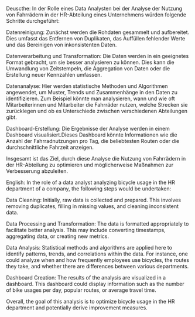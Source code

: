 
Deuscthe: 
In der Rolle eines Data Analysten bei der Analyse der Nutzung von Fahrrädern in der HR-Abteilung eines Unternehmens würden folgende Schritte 
durchgeführt:

Datenreinigung: Zunächst werden die Rohdaten gesammelt und aufbereitet. Dies umfasst das Entfernen von Duplikaten, 
das Auffüllen fehlender Werte und das Bereinigen von inkonsistenten Daten.

Datenverarbeitung und Transformation: Die Daten werden in ein geeignetes Format gebracht, um sie besser analysieren zu können. 
Dies kann die Umwandlung von Zeitstempeln, die Aggregation von Daten oder die Erstellung neuer Kennzahlen umfassen.


Datenanalyse: Hier werden statistische Methoden und Algorithmen angewendet, um Muster, 
Trends und Zusammenhänge in den Daten zu identifizieren. 
Zum Beispiel könnte man analysieren, wann und wie oft Mitarbeiterinnen und Mitarbeiter die Fahrräder nutzen, 
welche Strecken sie zurücklegen und ob es Unterschiede zwischen verschiedenen Abteilungen gibt.

Dashboard-Erstellung: Die Ergebnisse der Analyse werden in einem Dashboard visualisiert.Dieses Dashboard könnte Informationen 
wie die Anzahl der Fahrradnutzungen pro Tag, die beliebtesten Routen oder die durchschnittliche Fahrzeit anzeigen.


Insgesamt ist das Ziel, durch diese Analyse die Nutzung von Fahrrädern in der HR-Abteilung zu optimieren und 
möglicherweise Maßnahmen zur Verbesserung abzuleiten.


English: 
In the role of a data analyst analyzing bicycle usage in the HR department of a company, the following steps would be undertaken:

Data Cleaning: Initially, raw data is collected and prepared. This involves removing duplicates, filling in missing values, and cleaning inconsistent data.

Data Processing and Transformation: The data is formatted appropriately to facilitate better analysis. This may include converting timestamps, aggregating data, or creating new metrics.

Data Analysis: Statistical methods and algorithms are applied here to identify patterns, trends, and correlations within the data. For instance, one could analyze when and how frequently employees use bicycles, the routes they take, and whether there are differences between various departments.

Dashboard Creation: The results of the analysis are visualized in a dashboard. This dashboard could display information such as the number of bike usages per day, popular routes, or average travel time.

Overall, the goal of this analysis is to optimize bicycle usage in the HR department and potentially derive improvement measures.




